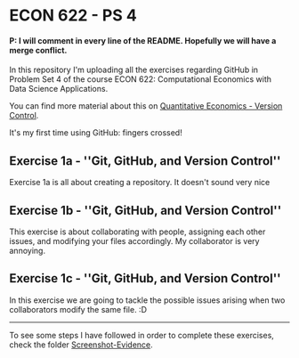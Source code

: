 # ECON 622 - PS 4
#### P: I will comment in every line of the README. Hopefully we will have a merge conflict.
In this repository I'm uploading all the exercises regarding GitHub in Problem Set 4 of the course ECON 622: Computational Economics with Data Science Applications.

You can find more material about this on [Quantitative Economics - Version Control](https://julia.quantecon.org/more_julia/version_control.html).


It's my first time using GitHub: fingers crossed!


## Exercise 1a - ''Git, GitHub, and Version Control''
Exercise 1a is all about creating a repository. It doesn't sound very nice

## Exercise 1b - ''Git, GitHub, and Version Control''
This exercise is about collaborating with people, assigning each other issues, and modifying your files accordingly. My collaborator is very annoying.

## Exercise 1c - ''Git, GitHub, and Version Control''
In this exercise we are going to tackle the possible issues arising when two collaborators modify the same file. :D


----
To see some steps I have followed in order to complete these exercises, check the folder [Screenshot-Evidence](https://github.com/loforteg/ECON622-PS4/tree/master/Screenshot-Evidence).
